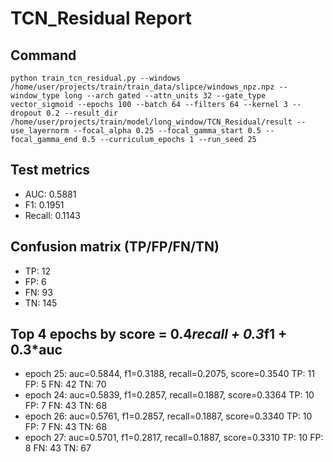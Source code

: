 # TCN_Residual Report

## Command
```
python train_tcn_residual.py --windows /home/user/projects/train/train_data/slipce/windows_npz.npz --window_type long --arch gated --attn_units 32 --gate_type vector_sigmoid --epochs 100 --batch 64 --filters 64 --kernel 3 --dropout 0.2 --result_dir /home/user/projects/train/model/long_window/TCN_Residual/result --use_layernorm --focal_alpha 0.25 --focal_gamma_start 0.5 --focal_gamma_end 0.5 --curriculum_epochs 1 --run_seed 25
```

## Test metrics
- AUC: 0.5881
- F1: 0.1951
- Recall: 0.1143
## Confusion matrix (TP/FP/FN/TN)
- TP: 12
- FP: 6
- FN: 93
- TN: 145

## Top 4 epochs by score = 0.4*recall + 0.3*f1 + 0.3*auc
- epoch 25: auc=0.5844, f1=0.3188, recall=0.2075, score=0.3540  TP: 11 FP: 5 FN: 42 TN: 70
- epoch 24: auc=0.5839, f1=0.2857, recall=0.1887, score=0.3364  TP: 10 FP: 7 FN: 43 TN: 68
- epoch 26: auc=0.5761, f1=0.2857, recall=0.1887, score=0.3340  TP: 10 FP: 7 FN: 43 TN: 68
- epoch 27: auc=0.5701, f1=0.2817, recall=0.1887, score=0.3310  TP: 10 FP: 8 FN: 43 TN: 67
